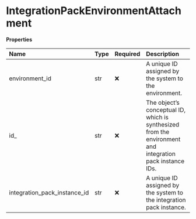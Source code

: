 # IntegrationPackEnvironmentAttachment

**Properties**

| Name                         | Type | Required | Description                                                                                              |
| :--------------------------- | :--- | :------- | :------------------------------------------------------------------------------------------------------- |
| environment_id               | str  | ❌       | A unique ID assigned by the system to the environment.                                                   |
| id\_                         | str  | ❌       | The object’s conceptual ID, which is synthesized from the environment and integration pack instance IDs. |
| integration_pack_instance_id | str  | ❌       | A unique ID assigned by the system to the integration pack instance.                                     |

